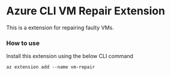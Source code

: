 # Azure CLI VM Repair Extension #
This is a extension for repairing faulty VMs.

### How to use ###
Install this extension using the below CLI command
```
az extension add --name vm-repair
```